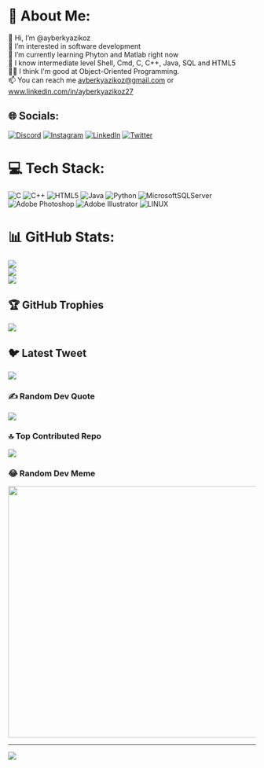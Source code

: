 # 💫 About Me:
👋 Hi, I’m @ayberkyazikoz<br>👀 I’m interested in software development<br>🌱 I’m currently learning Phyton and Matlab right now<br>🦾 I know intermediate level Shell, Cmd, C, C++, Java, SQL and HTML5<br>👨‍💻 I think I'm good at Object-Oriented Programming.<br>📫 You can reach me ayberkyazikoz@gmail.com or www.linkedin.com/in/ayberkyazikoz27


## 🌐 Socials:
[![Discord](https://img.shields.io/badge/Discord-%237289DA.svg?logo=discord&logoColor=white)](https://discord.gg/ayberk#5384) [![Instagram](https://img.shields.io/badge/Instagram-%23E4405F.svg?logo=Instagram&logoColor=white)](https://instagram.com/ayberkyazikoz) [![LinkedIn](https://img.shields.io/badge/LinkedIn-%230077B5.svg?logo=linkedin&logoColor=white)](https://linkedin.com/in/ayberkyazikoz27) [![Twitter](https://img.shields.io/badge/Twitter-%231DA1F2.svg?logo=Twitter&logoColor=white)](https://twitter.com/ayberkyazikoz) 

# 💻 Tech Stack:
![C](https://img.shields.io/badge/c-%2300599C.svg?style=flat&logo=c&logoColor=white) ![C++](https://img.shields.io/badge/c++-%2300599C.svg?style=flat&logo=c%2B%2B&logoColor=white) ![HTML5](https://img.shields.io/badge/html5-%23E34F26.svg?style=flat&logo=html5&logoColor=white) ![Java](https://img.shields.io/badge/java-%23ED8B00.svg?style=flat&logo=java&logoColor=white) ![Python](https://img.shields.io/badge/python-3670A0?style=flat&logo=python&logoColor=ffdd54) ![MicrosoftSQLServer](https://img.shields.io/badge/Microsoft%20SQL%20Sever-CC2927?style=flat&logo=microsoft%20sql%20server&logoColor=white) ![Adobe Photoshop](https://img.shields.io/badge/adobephotoshop-%2331A8FF.svg?style=flat&logo=adobephotoshop&logoColor=white) ![Adobe Illustrator](https://img.shields.io/badge/adobeillustrator-%23FF9A00.svg?style=flat&logo=adobeillustrator&logoColor=white) ![LINUX](https://img.shields.io/badge/Linux-FCC624?style=flat&logo=linux&logoColor=black)
# 📊 GitHub Stats:
![](https://github-readme-stats.vercel.app/api?username=ayberkyazikoz&theme=midnight-purple&hide_border=false&include_all_commits=false&count_private=false)<br/>
![](https://github-readme-streak-stats.herokuapp.com/?user=ayberkyazikoz&theme=midnight-purple&hide_border=false)<br/>
![](https://github-readme-stats.vercel.app/api/top-langs/?username=ayberkyazikoz&theme=midnight-purple&hide_border=false&include_all_commits=false&count_private=false&layout=compact)

## 🏆 GitHub Trophies
![](https://github-profile-trophy.vercel.app/?username=ayberkyazikoz&theme=tokyonight&no-frame=false&no-bg=true&margin-w=4)

## 🐦 Latest Tweet
[![](https://gtce.itsvg.in/api?username=ayberkyazikoz)](https://github.com/VishwaGauravIn/github-twitter-card-embed)

### ✍️ Random Dev Quote
![](https://quotes-github-readme.vercel.app/api?type=vetical&theme=tokyonight)

### 🔝 Top Contributed Repo
![](https://github-contributor-stats.vercel.app/api?username=ayberkyazikoz&limit=5&theme=tokyonight&combine_all_yearly_contributions=true)

### 😂 Random Dev Meme
<img src="https://rm.up.railway.app/" width="512px"/>

---
[![](https://visitcount.itsvg.in/api?id=ayberkyazikoz&icon=2&color=1)](https://visitcount.itsvg.in)

<!-- Proudly created with GPRM ( https://gprm.itsvg.in ) -->
